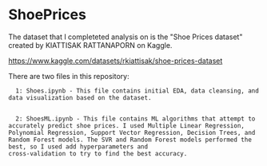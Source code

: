 # ShoePrices

The dataset that I completeted analysis on is the "Shoe Prices dataset" created by KIATTISAK RATTANAPORN on Kaggle.

https://www.kaggle.com/datasets/rkiattisak/shoe-prices-dataset

There are two files in this repository:

      1: Shoes.ipynb - This file contains initial EDA, data cleansing, and data visualization based on the dataset.
      
      
      2: ShoesML.ipynb - This file contains ML algorithms that attempt to accurately predict shoe prices. I used Multiple Linear Regression, Polynomial Regression, Support Vector Regression, Decision Trees, and Random Forest models. The SVR and Random Forest models performed the best, so I used add hyperparameters and                            cross-validation to try to find the best accuracy. 
      
